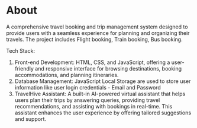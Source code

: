 # About 

 A comprehensive travel booking and trip management system designed to provide users with a seamless experience for planning and organizing their travels. The project includes Flight booking, Train booking, Bus booking.

Tech Stack:

1. Front-end Development: HTML, CSS, and JavaScript, offering a user-friendly and responsive interface for browsing destinations, booking accommodations, and planning itineraries.
2. Database Management: JavaScript Local Storage are used to store user information like user login credentials - Email and Password
3. TravelHive Assistant: A built-in AI-powered virtual assistant that helps users plan their trips by answering queries, providing travel recommendations, and assisting with bookings in real-time. This assistant enhances the user experience by offering tailored suggestions and support.

